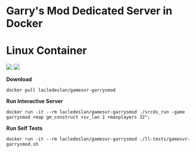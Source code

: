 # Garry's Mod Dedicated Server in Docker

# Linux Container
[![](https://images.microbadger.com/badges/version/lacledeslan/gamesvr-garrysmod.svg)](https://microbadger.com/images/lacledeslan/gamesvr-garrysmod "Get your own version badge on microbadger.com")
[![](https://images.microbadger.com/badges/image/lacledeslan/gamesvr-garrysmod.svg)](https://microbadger.com/images/lacledeslan/gamesvr-garrysmod "Get your own image badge on microbadger.com")

**Download**

```
docker pull lacledeslan/gamesvr-garrysmod
```

**Run Interactive Server**
```
docker run -it --rm lacledeslan/gamesvr-garrysmod ./srcds_run -game garrysmod +map gm_construct +sv_lan 1 +maxplayers 32";
```

**Run Self Tests**
```
docker run -it --rm lacledeslan/gamesvr-garrysmod ./ll-tests/gamesvr-garrysmod.sh
```
